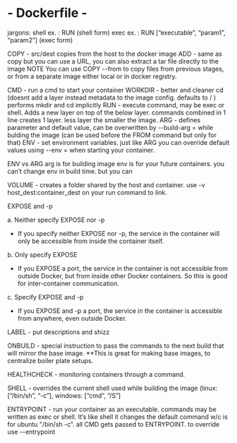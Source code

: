 # - Dockerfile -

jargons:
	shell ex. : RUN (shell form)
	exec ex. : RUN [“executable”, “param1”, “param2”] (exec form)

COPY - src/dest copies from the host to the docker image
ADD - same as copy but you can use a URL, you can also extract a tar file directly to the image
NOTE You can use COPY --from to copy files from previous stages, or from a separate image either local or in docker registry.

CMD - run a cmd to start your container
WORKDIR - better and cleaner cd (doesnt add a layer instead metadata to the image config. defaults to / ) performs mkdir and cd implicitly
RUN - execute command, may be exec or shell. Adds a new layer on top of the below layer. commands combined in 1 line creates 1 layer. less layer the smaller the image.
ARG  - defines parameter and default value, can be overwritten by 
--build-arg <parameter name>=<value> while bulding the image
(can be used before the FROM command but only for that)
ENV  - set environment variables. just like ARG you can override default values using --env <key>=<value> when starting your container.

ENV vs ARG
arg is for building image
env is for your future containers. you can’t change env in build time. but you can 

VOLUME - creates a folder shared by the host and container. use -v host_dest:container_dest on your run command to link.

EXPOSE and -p

a. Neither specify EXPOSE nor -p
  - If you specify neither EXPOSE nor -p, the service in the container will only be accessible from inside the container itself.

b. Only specify EXPOSE
  - If you EXPOSE a port, the service in the container is not accessible from outside Docker, but from inside other Docker containers. So this is good for inter-container communication.

c. Specify EXPOSE and -p
  - If you EXPOSE and -p a port, the service in the container is accessible from anywhere, even outside Docker.

LABEL - put descriptions and shizz

ONBUILD - special instruction to pass the commands to the next build that will mirror the base image. **This is great for making base images, to centralize boiler plate setups.

HEALTHCHECK - monitoring containers through a command.

SHELL - overrides the current shell used while building the image (linux: [“/bin/sh”, “-c”], windows: [“cmd”, “/S”]

ENTRYPOINT - run your container as an executable. commands may be written as exec or shell. It’s like shell it changes the default command w/c is for ubuntu "/bin/sh -c”. all CMD gets passed to ENTRYPOINT. to override use --entrypoint 



